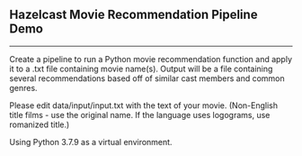 ## Hazelcast Movie Recommendation Pipeline Demo
___
Create a pipeline to run a Python movie recommendation function 
and apply it to a .txt file containing movie name(s). 
Output will be a file containing several recommendations
based off of similar cast members and common genres.

Please edit data/input/input.txt with the text of your movie.
(Non-English title films - use the original name. If the language uses logograms,
use romanized title.)

Using Python 3.7.9 as a virtual environment.
